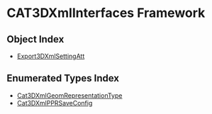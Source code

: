 # CAT3DXmlInterfaces Framework

## Object Index

  * [Export3DXmlSettingAtt](CAT3DXmlInterfaces/interface_Export3DXmlSettingAtt_90825.md)

## Enumerated Types Index

  * [Cat3DXmlGeomRepresentationType](CAT3DXmlInterfaces/enum_Cat3DXmlGeomRepresentationType_187556.md)
  * [Cat3DXmlPPRSaveConfig](CAT3DXmlInterfaces/enum_Cat3DXmlPPRSaveConfig_85391.md)